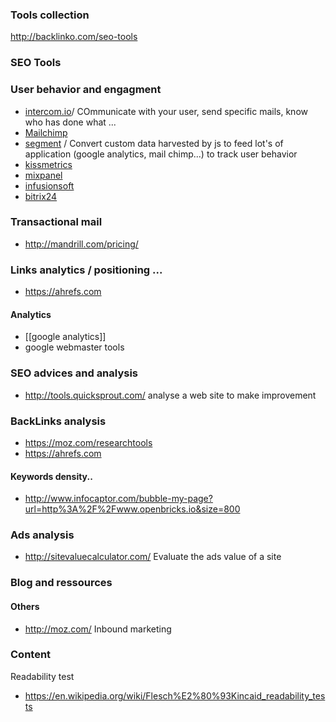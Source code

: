 ### Tools collection

http://backlinko.com/seo-tools

### SEO Tools

### User behavior and engagment

* [intercom.io](https://www.intercom.io/)/ COmmunicate with your user, send specific mails, know who has done what ...
* [Mailchimp](http://mailchimp.com/features/automation/)
* [segment](https://segment.com/) / Convert custom data harvested by js to feed lot's of application (google analytics, mail chimp...) to track user behavior
* [kissmetrics](https://www.kissmetrics.com/)
* [mixpanel](https://mixpanel.com)
* [infusionsoft](http://www.infusionsoft.com/)
* [bitrix24](http://www.bitrix24.com/)

### Transactional mail 

* http://mandrill.com/pricing/

### Links analytics / positioning ...

* https://ahrefs.com

#### Analytics
* [[google analytics]]
* google webmaster tools

### SEO advices and analysis
* http://tools.quicksprout.com/ analyse a web site to make improvement

### BackLinks analysis 
* https://moz.com/researchtools
* https://ahrefs.com 

#### Keywords density..

* http://www.infocaptor.com/bubble-my-page?url=http%3A%2F%2Fwww.openbricks.io&size=800

### Ads analysis
* http://sitevaluecalculator.com/ Evaluate the ads value of a site

### Blog and ressources

#### Others
* http://moz.com/ Inbound marketing

### Content 

Readability test
* https://en.wikipedia.org/wiki/Flesch%E2%80%93Kincaid_readability_tests